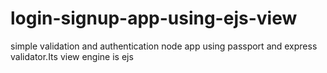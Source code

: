 # login-signup-app-using-ejs-view
simple validation and authentication node app using passport and express validator.Its view engine is ejs

